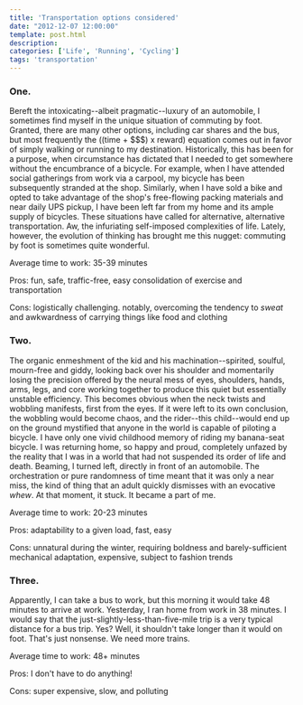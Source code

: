 ```yaml
---
title: 'Transportation options considered'
date: "2012-12-07 12:00:00"
template: post.html
description: 
categories: ['Life', 'Running', 'Cycling']
tags: 'transportation'
---
```


### One.
  
Bereft the intoxicating--albeit pragmatic--luxury of an automobile, I sometimes find myself in the unique situation of commuting by foot. Granted, there are many other options, including car shares and the bus, but most frequently the ((time + $$$) x reward) equation comes out in favor of simply walking or running to my destination. Historically, this has been for a purpose, when circumstance has dictated that I needed to get somewhere without the encumbrance of a bicycle. For example, when I have attended social gatherings from work via a carpool, my bicycle has been subsequently stranded at the shop. Similarly, when I have sold a bike and opted to take advantage of the shop's free-flowing packing materials and near daily UPS pickup, I have been left far from my home and its ample supply of bicycles. These situations have called for alternative, alternative transportation. Aw, the infuriating self-imposed complexities of life. Lately, however, the evolution of thinking has brought me this nugget: commuting by foot is sometimes quite wonderful.  
  
Average time to work: 35-39 minutes  
  
Pros: fun, safe, traffic-free, easy consolidation of exercise and transportation  
  
Cons: logistically challenging. notably, overcoming the tendency to *sweat* and awkwardness of carrying things like food and clothing  
  
### Two.
  
The organic enmeshment of the kid and his machination--spirited, soulful, mourn-free and giddy, looking back over his shoulder and momentarily losing the precision offered by the neural mess of eyes, shoulders, hands, arms, legs, and core working together to produce this quiet but essentially unstable efficiency. This becomes obvious when the neck twists and wobbling manifests, first from the eyes. If it were left to its own conclusion, the wobbling would become chaos, and the rider--this child--would end up on the ground mystified that anyone in the world is capable of piloting a bicycle. I have only one vivid childhood memory of riding my banana-seat bicycle. I was returning home, so happy and proud, completely unfazed by the reality that I was in a world that had not suspended its order of life and death. Beaming, I turned left, directly in front of an automobile. The orchestration or pure randomness of time meant that it was only a near miss, the kind of thing that an adult quickly dismisses with an evocative *whew*. At that moment, it stuck. It became a part of me.  
  
Average time to work: 20-23 minutes  
  
Pros: adaptability to a given load, fast, easy  
  
Cons: unnatural during the winter, requiring boldness and barely-sufficient mechanical adaptation, expensive, subject to fashion trends  
  
### Three.
  
Apparently, I can take a bus to work, but this morning it would take 48 minutes to arrive at work. Yesterday, I ran home from work in 38 minutes. I would say that the just-slightly-less-than-five-mile trip is a very typical distance for a bus trip. Yes? Well, it shouldn't take longer than it would on foot. That's just nonsense. We need more trains.  
  
Average time to work: 48+ minutes  
  
Pros: I don't have to do anything!  
  
Cons: super expensive, slow, and polluting